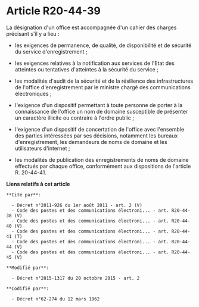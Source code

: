 # Article R20-44-39

La désignation d'un office est accompagnée d'un cahier des charges précisant s'il y a lieu :

- les exigences de permanence, de qualité, de disponibilité et de sécurité du service d'enregistrement ;

- les exigences relatives à la notification aux services de l'Etat des atteintes ou tentatives d'atteintes à la sécurité du
service ;

- les modalités d'audit de la sécurité et de la résilience des infrastructures de l'office d'enregistrement par le ministre
chargé des communications électroniques ;

- l'exigence d'un dispositif permettant à toute personne de porter à la connaissance de l'office un nom de domaine
susceptible de présenter un caractère illicite ou contraire à l'ordre public ;

- l'exigence d'un dispositif de concertation de l'office avec l'ensemble des parties intéressées par ses décisions, notamment
les bureaux d'enregistrement, les demandeurs de noms de domaine et les utilisateurs d'internet ;

- les modalités de publication des enregistrements de noms de domaine effectués par chaque office, conformément aux
dispositions de l'article R. 20-44-41.

**Liens relatifs à cet article**

	**Cité par**:

	  - Décret n°2011-926 du 1er août 2011 - art. 2 (V)
	  - Code des postes et des communications électroni... - art. R20-44-38 (V)
	  - Code des postes et des communications électroni... - art. R20-44-40 (V)
	  - Code des postes et des communications électroni... - art. R20-44-41 (T)
	  - Code des postes et des communications électroni... - art. R20-44-44 (V)
	  - Code des postes et des communications électroni... - art. R20-44-45 (V)

	**Modifié par**:

	  - Décret n°2015-1317 du 20 octobre 2015 - art. 2

	**Codifié par**:

	  - Décret n°62-274 du 12 mars 1962
